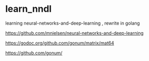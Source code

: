 # learn_nndl
learning neural-networks-and-deep-learning , rewrite in golang

https://github.com/mnielsen/neural-networks-and-deep-learning

https://godoc.org/github.com/gonum/matrix/mat64

https://github.com/gonum/
